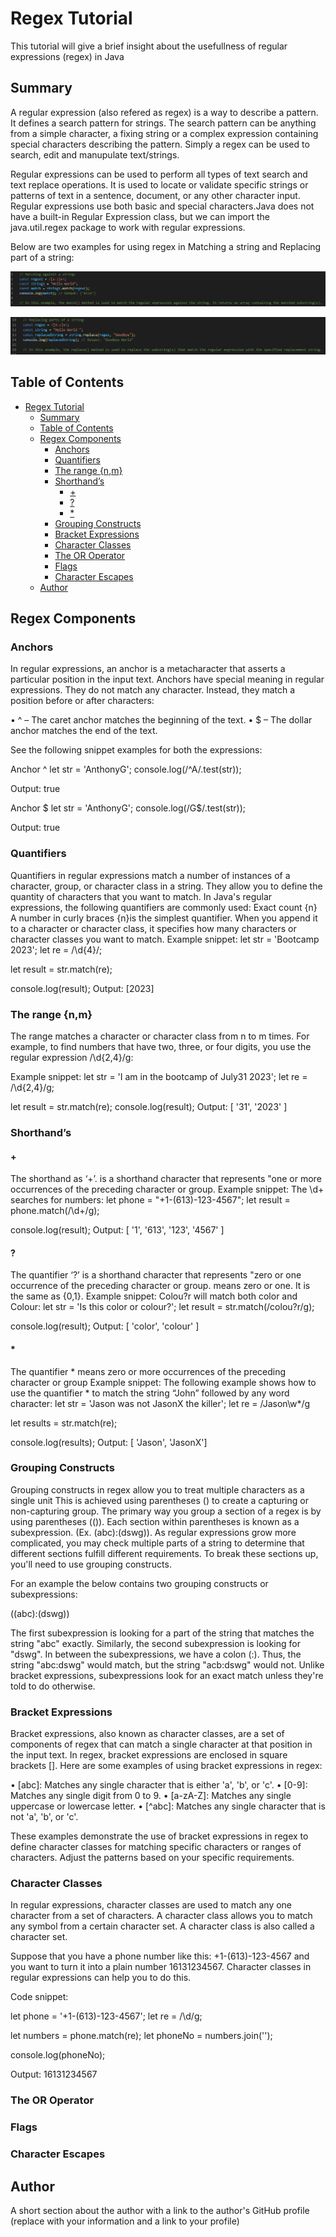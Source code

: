 # Regex Tutorial

This tutorial will give a brief insight about the usefullness of regular expressions (regex) in Java

## Summary

A regular expression (also refered as regex) is a way to describe a pattern. It defines a search pattern for strings. The search pattern can be anything from a simple character, a fixing string or a complex expression containing special characters describing the pattern. Simply a regex can be used to search, edit and manupulate text/strings. 

Regular expressions can be used to perform all types of text search and text replace operations. It is used to locate or validate specific strings or patterns of text in a sentence, document, or any other character input. Regular expressions use both basic and special characters.Java does not have a built-in Regular Expression class, but we can import the java.util.regex package to work with regular expressions.

Below are two examples for using regex in Matching a string  and Replacing part of a string:


![image info](./images/Summery1.png)


![image info](./images/summery2.png)



## Table of Contents

- [Regex Tutorial](#regex-tutorial)
  - [Summary](#summary)
  - [Table of Contents](#table-of-contents)
  - [Regex Components](#regex-components)
    - [Anchors](#anchors)
    - [Quantifiers](#quantifiers)
    - [The range {n,m}](#the-range-nm)
    - [Shorthand’s](#shorthands)
      - [+](#)
      - [?](#-1)
      - [\*](#-2)
    - [Grouping Constructs](#grouping-constructs)
    - [Bracket Expressions](#bracket-expressions)
    - [Character Classes](#character-classes)
    - [The OR Operator](#the-or-operator)
    - [Flags](#flags)
    - [Character Escapes](#character-escapes)
  - [Author](#author)

## Regex Components

### Anchors

In regular expressions, an anchor is a metacharacter that asserts a particular position in the input text. Anchors have special meaning in regular expressions. They do not match any character. Instead, they match a position before or after characters:

•	 ^ – The caret anchor matches the beginning of the text.
•	 $ – The dollar anchor matches the end of the text.

See the following snippet examples for both the expressions:

Anchor ^
let str = 'AnthonyG';
console.log(/^A/.test(str));

Output:  true

Anchor $
let str = 'AnthonyG';
console.log(/G$/.test(str));

Output:  true


### Quantifiers

Quantifiers in regular expressions match a number of instances of a character, group, or character class in a string. They allow you to define the quantity of characters that you want to match. 
In Java's regular expressions, the following quantifiers are commonly used:
Exact count {n}
A number in curly braces {n}is the simplest quantifier. When you append it to a character or character class, it specifies how many characters or character classes you want to match.
Example snippet: 
let str = 'Bootcamp 2023';
let re = /\d{4}/;

let result = str.match(re);

console.log(result);
Output:
[2023]

### The range {n,m}
The range matches a character or character class from n to m times.
For example, to find numbers that have two, three, or four digits, you use the regular expression /\d{2,4}/g:

Example snippet: 
let str = 'I am in the bootcamp of July31 2023';
let re = /\d{2,4}/g;

let result = str.match(re);
console.log(result);
Output:
[ '31', '2023' ]

### Shorthand’s
#### +
The shorthand as ‘+’. is a shorthand character that represents "one or more occurrences of the preceding character or group. 
Example snippet: 
The \d+ searches for numbers:
let phone = "+1-(613)-123-4567";
let result = phone.match(/\d+/g);

console.log(result);
Output:
[ '1', '613', '123', '4567' ]

#### ?
The quantifier ‘?’ is a shorthand character that represents "zero or one occurrence of the preceding character or group. means zero or one. It is the same as {0,1}.
Example snippet: 
Colou?r will match both color and Colour:
let str = 'Is this color or colour?';
let result = str.match(/colou?r/g);

console.log(result);
Output:
[ 'color', 'colour' ]


#### *
The quantifier * means zero or more occurrences of the preceding character or group 
Example snippet: 
The following example shows how to use the quantifier * to match the string “John” followed by any word character:
let str = 'Jason was not JasonX the killer';
let re = /Jason\w*/g

let results = str.match(re);

console.log(results);
Output:
[ 'Jason', 'JasonX']


### Grouping Constructs

Grouping constructs in regex allow you to treat multiple characters as a single unit This is achieved using parentheses () to create a capturing or non-capturing group. The primary way you group a section of a regex is by using parentheses (()). Each section within parentheses is known as a subexpression.  (Ex. (abc):(dswg)). As regular expressions grow more complicated, you may check multiple parts of a string to determine that different sections fulfill different requirements. To break these sections up, you'll need to use grouping constructs.

For an example the below contains two grouping constructs or subexpressions:

((abc):(dswg))

The first subexpression is looking for a part of the string that matches the string "abc" exactly. Similarly, the second subexpression is looking for "dswg". In between the subexpressions, we have a colon (:). Thus, the string "abc:dswg" would match, but the string "acb:dswg" would not. Unlike bracket expressions, subexpressions look for an exact match unless they're told to do otherwise.


### Bracket Expressions

Bracket expressions, also known as character classes, are a set of components of regex that can match a single character at that position in the input text. In regex, bracket expressions are enclosed in square brackets []. Here are some examples of using bracket expressions in regex:

•	[abc]: Matches any single character that is either 'a', 'b', or 'c'.
•	[0-9]: Matches any single digit from 0 to 9.
•	[a-zA-Z]: Matches any single uppercase or lowercase letter.
•	[^abc]: Matches any single character that is not 'a', 'b', or 'c'.

These examples demonstrate the use of bracket expressions in regex to define character classes for matching specific characters or ranges of characters. Adjust the patterns based on your specific requirements.

### Character Classes

In regular expressions, character classes are used to match any one character from a set of characters. A character class allows you to match any symbol from a certain character set. A character class is also called a character set.

Suppose that you have a phone number like this: +1-(613)-123-4567 and you want to turn it into a plain number 16131234567.
Character classes in regular expressions can help you to do this.

Code snippet:

let phone = '+1-(613)-123-4567';
let re = /\d/g;

let numbers = phone.match(re);
let phoneNo = numbers.join('');

console.log(phoneNo);

Output:
16131234567


### The OR Operator

### Flags

### Character Escapes

## Author

A short section about the author with a link to the author's GitHub profile (replace with your information and a link to your profile)
